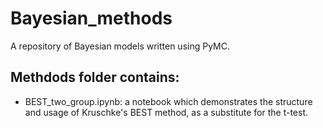 # Bayesian_methods
A repository of Bayesian models written using PyMC.

## Methdods folder contains:

- BEST_two_group.ipynb: a notebook which demonstrates the structure and usage of Kruschke's BEST method, as a substitute for the t-test.

